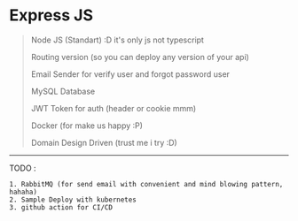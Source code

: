 # Express JS

> Node JS (Standart) :D it's only js not typescript
>
> Routing version (so you can deploy any version of your api)
>
> Email Sender for verify user and forgot password user
>
> MySQL Database
>
> JWT Token for auth (header or cookie mmm)
>
> Docker (for make us happy :P)
>
> Domain Design Driven (trust me i try :D)

---

TODO :

    1. RabbitMQ (for send email with convenient and mind blowing pattern, hahaha)
    2. Sample Deploy with kubernetes
    3. github action for CI/CD

